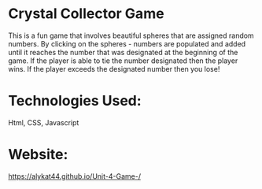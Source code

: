 # Crystal Collector Game

This is a fun game that involves beautiful spheres that are assigned random numbers.  By clicking on the spheres - numbers are populated and added until it reaches the number that was designated at the beginning of the game.  If the player is able to tie the number designated then the player wins.  If the player exceeds the designated number then you lose!

# Technologies Used:
Html, CSS, Javascript




# Website:
 https://alykat44.github.io/Unit-4-Game-/

